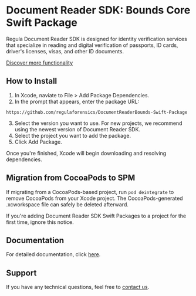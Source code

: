 # Document Reader SDK: Bounds Core Swift Package

Regula Document Reader SDK is designed for identity verification services that specialize in reading and digital verification of passports, ID cards, driver's licenses, visas, and other ID documents.

[Discover more functionality](https://regulaforensics.com/products/document-reader-sdk/)

## How to Install

1. In Xcode, naviate to File > Add Package Dependencies.
2. In the prompt that appears, enter the package URL:

```
https://github.com/regulaforensics/DocumentReaderBounds-Swift-Package
```
   
3. Select the version you want to use. For new projects, we recommend using the newest version of Document Reader SDK.
4. Select the project you want to add the package.
5. Click Add Package.

Once you're finished, Xcode will begin downloading and resolving dependencies.

## Migration from CocoaPods to SPM

If migrating from a CocoaPods-based project, run `pod deintegrate` to remove CocoaPods from your Xcode project. The CocoaPods-generated .xcworkspace file can safely be deleted afterward. 

If you're adding Document Reader SDK Swift Packages to a project for the first time, ignore this notice.

## Documentation

For detailed documentation, click [here](https://docs.regulaforensics.com/).

## Support

If you have any technical questions, feel free to [contact us](https://support.regulaforensics.com/hc/requests/new).